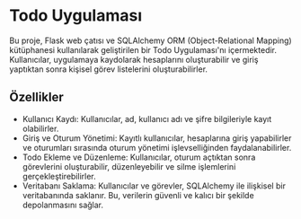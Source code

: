 # Todo Uygulaması

Bu proje, Flask web çatısı ve SQLAlchemy ORM (Object-Relational Mapping) kütüphanesi kullanılarak geliştirilen bir Todo Uygulaması'nı içermektedir. Kullanıcılar, uygulamaya kaydolarak hesaplarını oluşturabilir ve giriş yaptıktan sonra kişisel görev listelerini oluşturabilirler.



## Özellikler

- Kullanıcı Kaydı: Kullanıcılar, ad, kullanıcı adı ve şifre bilgileriyle kayıt olabilirler.
- Giriş ve Oturum Yönetimi: Kayıtlı kullanıcılar, hesaplarına giriş yapabilirler ve oturumları sırasında oturum yönetimi işlevselliğinden faydalanabilirler.
- Todo Ekleme ve Düzenleme: Kullanıcılar, oturum açtıktan sonra görevlerini oluşturabilir, düzenleyebilir ve silme işlemlerini gerçekleştirebilirler.
- Veritabanı Saklama: Kullanıcılar ve görevler, SQLAlchemy ile ilişkisel bir veritabanında saklanır. Bu, verilerin güvenli ve kalıcı bir şekilde depolanmasını sağlar.
